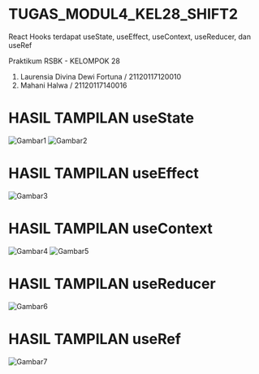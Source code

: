 # TUGAS_MODUL4_KEL28_SHIFT2
React Hooks terdapat useState, useEffect, useContext, useReducer, dan useRef

Praktikum RSBK - KELOMPOK 28
1. Laurensia Divina Dewi Fortuna / 21120117120010
2. Mahani Halwa / 21120117140016

# HASIL TAMPILAN useState
![Gambar1](https://github.com/laurensiaddf/TUGAS_MODUL4_KEL28_SHIFT2/blob/main/1%20Hasil%20Tampilan%20useState%20ketika%20Show%20Picture.PNG)
![Gambar2](https://github.com/laurensiaddf/TUGAS_MODUL4_KEL28_SHIFT2/blob/main/2%20Hasil%20Tampilan%20useState%20ketika%20Hide%20Picture.PNG)

# HASIL TAMPILAN useEffect
![Gambar3](https://github.com/laurensiaddf/TUGAS_MODUL4_KEL28_SHIFT2/blob/main/3%20Hasil%20Tampilan%20useEffect.PNG)

# HASIL TAMPILAN useContext
![Gambar4](https://github.com/laurensiaddf/TUGAS_MODUL4_KEL28_SHIFT2/blob/main/4%20Hasil%20Tampilan%20useContext%20ketika%20Theme%20Dark.PNG)
![Gambar5](https://github.com/laurensiaddf/TUGAS_MODUL4_KEL28_SHIFT2/blob/main/5%20Hasil%20Tampilan%20useContext%20ketika%20Theme%20Light.PNG)

# HASIL TAMPILAN useReducer
![Gambar6](https://github.com/laurensiaddf/TUGAS_MODUL4_KEL28_SHIFT2/blob/main/6%20Hasil%20Tampilan%20useReducer.PNG)

# HASIL TAMPILAN useRef
![Gambar7](https://github.com/laurensiaddf/TUGAS_MODUL4_KEL28_SHIFT2/blob/main/7%20Hasil%20Tampilan%20useRef.PNG)

